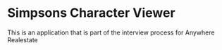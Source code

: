 # Simpsons Character Viewer

This is an application that is part of the interview process for Anywhere Realestate
